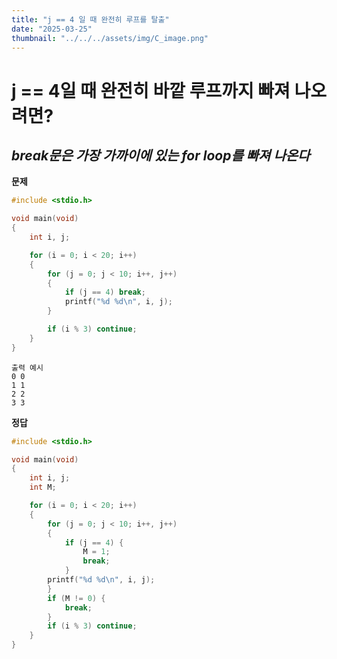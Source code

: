 ```yaml
---
title: "j == 4 일 때 완전히 루프를 탈출" 
date: "2025-03-25"
thumbnail: "../../../assets/img/C_image.png"
---
```


# j == 4일 때 완전히 바깥 루프까지 빠져 나오려면?

*break문은 가장 가까이에 있는 for loop를 빠져 나온다*
---

**문제**

```c
#include <stdio.h>

void main(void)
{
	int i, j;

	for (i = 0; i < 20; i++)
	{
		for (j = 0; j < 10; i++, j++)
		{
			if (j == 4) break;
			printf("%d %d\n", i, j);
		}

		if (i % 3) continue;
	}
}
```
```
출력 예시
0 0
1 1
2 2
3 3
```

**정답**
```c
#include <stdio.h>

void main(void)
{
	int i, j;
	int M;

	for (i = 0; i < 20; i++)
	{
		for (j = 0; j < 10; i++, j++)
		{
			if (j == 4) {
				M = 1;
				break;
			}
		printf("%d %d\n", i, j);
		}
		if (M != 0) {
			break;
		}
		if (i % 3) continue;
	}
}
```

